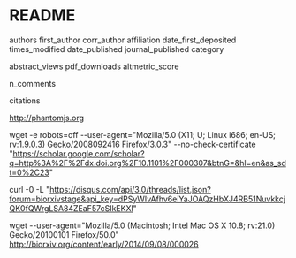 # README

authors
first_author
corr_author
affiliation
date_first_deposited
times_modified
date_published
journal_published
category

abstract_views
pdf_downloads
altmetric_score

n_comments

citations

http://phantomjs.org


wget -e robots=off --user-agent="Mozilla/5.0 (X11; U; Linux i686; en-US; rv:1.9.0.3) Gecko/2008092416 Firefox/3.0.3" --no-check-certificate "https://scholar.google.com/scholar?q=http%3A%2F%2Fdx.doi.org%2F10.1101%2F000307&btnG=&hl=en&as_sdt=0%2C23"

curl -0 -L "https://disqus.com/api/3.0/threads/list.json?forum=biorxivstage&api_key=dPSyWIvAfhv6eiYaJOAQzHbXJ4RB51NuvkkcjQK0fQWrgLSA84ZEaF57cSIkEKXl"


wget --user-agent="Mozilla/5.0 (Macintosh; Intel Mac OS X 10.8; rv:21.0) Gecko/20100101 Firefox/50.0" http://biorxiv.org/content/early/2014/09/08/000026
